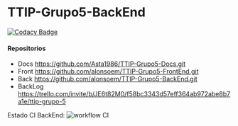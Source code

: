 # TTIP-Grupo5-BackEnd

[![Codacy Badge](https://api.codacy.com/project/badge/Grade/dcd06e32af78411e8b1105279f546739)](https://app.codacy.com/gh/alonsoem/TTIP-Grupo5-BackEnd?utm_source=github.com&utm_medium=referral&utm_content=alonsoem/TTIP-Grupo5-BackEnd&utm_campaign=Badge_Grade_Settings)

#### Repositorios
 - Docs https://github.com/Asta1986/TTIP-Grupo5-Docs.git
 - Front https://github.com/alonsoem/TTIP-Grupo5-FrontEnd.git
 - Back https://github.com/alonsoem/TTIP-Grupo5-BackEnd.git
 - BackLog https://trello.com/invite/b/JE6t82M0/f58bc3343d57eff364ab972abe8b7a1e/ttip-grupo-5

Estado CI BackEnd: ![workflow CI](https://github.com/alonsoem/TTIP-Grupo5-BackEnd/actions/workflows/ci.yml/badge.svg)
 
